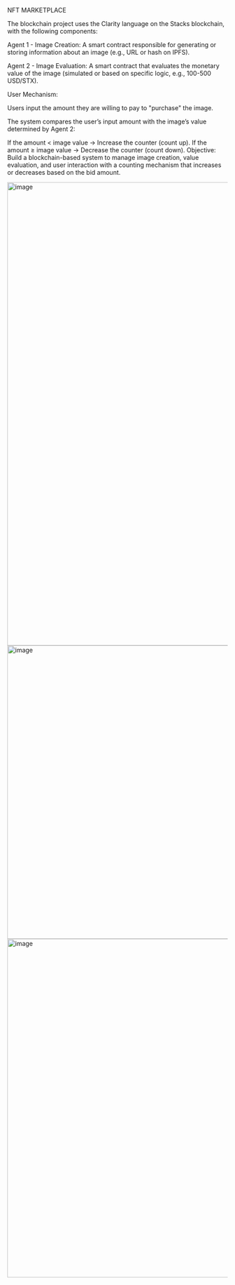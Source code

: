 NFT MARKETPLACE

The blockchain project uses the Clarity language on the Stacks blockchain, with the following components:

Agent 1 - Image Creation: A smart contract responsible for generating or storing information about an image (e.g., URL or hash on IPFS).

Agent 2 - Image Evaluation: A smart contract that evaluates the monetary value of the image (simulated or based on specific logic, e.g., 100-500 USD/STX).

User Mechanism:

Users input the amount they are willing to pay to "purchase" the image.

The system compares the user’s input amount with the image’s value determined by Agent 2:

If the amount < image value → Increase the counter (count up).
If the amount ≥ image value → Decrease the counter (count down).
Objective: Build a blockchain-based system to manage image creation, value evaluation, and user interaction with a counting mechanism that increases or decreases based on the bid amount.


<img width="3024" height="1056" alt="image" src="https://github.com/user-attachments/assets/138a43f6-2d0c-465e-be6b-dc9e4fbe44ee" />
<img width="2900" height="669" alt="image" src="https://github.com/user-attachments/assets/6c8b0379-15df-46f8-b8d9-189d842c9bc4" />
<img width="2839" height="772" alt="image" src="https://github.com/user-attachments/assets/dc8269bc-6a34-4bd5-985e-93ac101f6037" />
